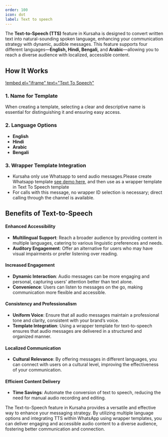```yaml
---
order: 100
icon: dot
label: Text to speech
---
```


The **Text-to-Speech (TTS)** feature in Kursaha is designed to convert written text into natural-sounding spoken language, enhancing your communication strategy with dynamic, audible messages. This feature supports four different languages—**English, Hindi, Bengali,** and **Arabic**—allowing you to reach a diverse audience with localized, accessible content.

## How It Works

[!embed el="iframe" text="Text To Speech"](../static/videos/Text_to_speech_tour.mp4)

### 1. **Name for Template**

When creating a template, selecting a clear and descriptive name is essential for distinguishing it and ensuring easy access.

### 2. **Language Options**

- **English**
- **Hindi**
- **Arabic**
- **Bengali**

### 3. **Wrapper Template Integration**

- Kursaha only use Whatsapp to send audio messages.Please create Whatsapp template [see demo here](./Whatsapp.md/#creating-and-managing-whatsapp-templates), and then use as a wrapper template in Text To Speech template
- For calls with this message, no wrapper ID selection is necessary; direct calling through the channel is available.

## Benefits of Text-to-Speech

#### **Enhanced Accessibility**

- **Multilingual Support**: Reach a broader audience by providing content in multiple languages, catering to various linguistic preferences and needs.
- **Auditory Engagement**: Offer an alternative for users who may have visual impairments or prefer listening over reading.

#### **Increased Engagement**

- **Dynamic Interaction**: Audio messages can be more engaging and personal, capturing users’ attention better than text alone.
- **Convenience**: Users can listen to messages on the go, making communication more flexible and accessible.

#### **Consistency and Professionalism**

- **Uniform Voice**: Ensure that all audio messages maintain a professional tone and clarity, consistent with your brand’s voice.
- **Template Integration**: Using a wrapper template for text-to-speech ensures that audio messages are delivered in a structured and organized manner.

#### **Localized Communication**

- **Cultural Relevance**: By offering messages in different languages, you can connect with users on a cultural level, improving the effectiveness of your communication.

#### **Efficient Content Delivery**

- **Time Savings**: Automate the conversion of text to speech, reducing the need for manual audio recording and editing.

The Text-to-Speech feature in Kursaha provides a versatile and effective way to enhance your messaging strategy. By utilizing multiple language options and integrating TTS within WhatsApp using wrapper templates, you can deliver engaging and accessible audio content to a diverse audience, fostering better communication and connection.
